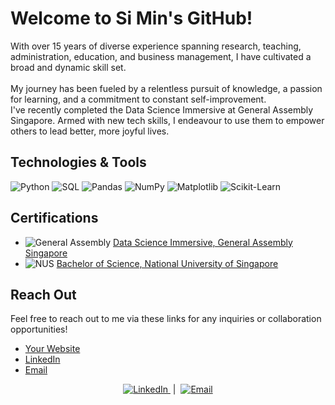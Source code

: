 # Welcome to Si Min's GitHub! 

With over 15 years of diverse experience spanning research, teaching, administration, education, and business management, I have cultivated a broad and dynamic skill set. <br><br>
My journey has been fueled by a relentless pursuit of knowledge, a passion for learning, and a commitment to constant self-improvement. <br>
I've recently completed the Data Science Immersive at General Assembly Singapore. Armed with new tech skills, I endeavour to use them to empower others to lead better, more joyful lives.

## Technologies & Tools

![Python](https://img.shields.io/badge/-Python-3776AB?style=flat&logo=Python&logoColor=white)
![SQL](https://img.shields.io/badge/-SQL-4479A1?style=flat&logo=MySQL&logoColor=white)
![Pandas](https://img.shields.io/badge/-Pandas-150458?style=flat&logo=Pandas&logoColor=white)
![NumPy](https://img.shields.io/badge/-NumPy-013243?style=flat&logo=NumPy&logoColor=white)
![Matplotlib](https://img.shields.io/badge/-Matplotlib-3776AB?style=flat&logo=Python&logoColor=white)
![Scikit-Learn](https://img.shields.io/badge/-Scikit_Learn-F7931E?style=flat&logo=scikit-learn&logoColor=white)

## Certifications

- ![General Assembly](https://img.shields.io/badge/-General_Assembly-EC1C24?style=flat&logo=General-Assembly&logoColor=white) [Data Science Immersive, General Assembly Singapore](https://generalassemb.ly/education/data-science-immersive/singapore)
- ![NUS](https://img.shields.io/badge/-NUS-000080?style=flat&logo=National-University-of-Singapore&logoColor=white) [Bachelor of Science, National University of Singapore](https://www.nus.edu.sg/)

## Reach Out
Feel free to reach out to me via these links for any inquiries or collaboration opportunities!
- [Your Website](https://yourwebsite.com)
- [LinkedIn](https://linkedin.com/in/yourprofile)
- [Email](mailto:youremail@example.com)

<footer align="center">
  <a href="https://linkedin.com/in/yourprofile">
    <img src="https://img.shields.io/badge/-LinkedIn-0077B5?style=flat&logo=LinkedIn&logoColor=white" alt="LinkedIn" />
  </a>
  &nbsp;|&nbsp;
  <a href="mailto:youremail@example.com">
    <img src="https://img.shields.io/badge/-Email-D14836?style=flat&logo=Gmail&logoColor=white" alt="Email" />
  </a>
</footer>

